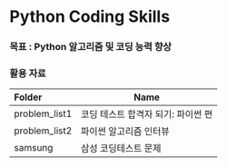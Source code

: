 # Python Coding Skills

### 목표 : Python 알고리즘 및 코딩 능력 향상

### 활용 자료
| Folder        | Name                       |                                                       
| :------------ | -------------------------- |
| problem_list1 | 코딩 테스트 합격자 되기: 파이썬 편 |
| problem_list2 | 파이썬 알고리즘 인터뷰           |
| samsung       | 삼성 코딩테스트 문제            |
